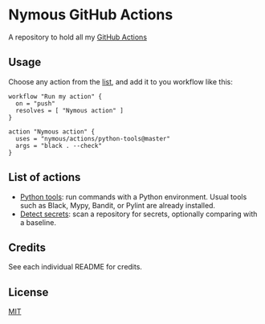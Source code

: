 # Nymous GitHub Actions

A repository to hold all my [GitHub Actions](https://github.com/features/actions)

## Usage

Choose any action from the [list](#List-of-actions), and add it to you workflow
like this:

```workflow
workflow "Run my action" {
  on = "push"
  resolves = [ "Nymous action" ]
}

action "Nymous action" {
  uses = "nymous/actions/python-tools@master"
  args = "black . --check"
}
```

## List of actions

* [Python tools](./python-tools): run commands with a Python environment. Usual tools such as Black, Mypy, Bandit, or Pylint are already installed.
* [Detect secrets](./detect-secrets): scan a repository for secrets, optionally comparing with a baseline.

## Credits

See each individual README for credits.

## License

[MIT](./LICENSE)
